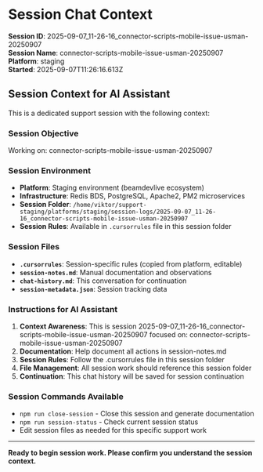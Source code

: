 # Session Chat Context

**Session ID**: 2025-09-07_11-26-16_connector-scripts-mobile-issue-usman-20250907  
**Session Name**: connector-scripts-mobile-issue-usman-20250907  
**Platform**: staging  
**Started**: 2025-09-07T11:26:16.613Z

## Session Context for AI Assistant

This is a dedicated support session with the following context:

### Session Objective
Working on: connector-scripts-mobile-issue-usman-20250907

### Session Environment
- **Platform**: Staging environment (beamdevlive ecosystem)
- **Infrastructure**: Redis BDS, PostgreSQL, Apache2, PM2 microservices
- **Session Folder**: `/home/viktor/support-staging/platforms/staging/session-logs/2025-09-07_11-26-16_connector-scripts-mobile-issue-usman-20250907`
- **Session Rules**: Available in `.cursorrules` file in this session folder

### Session Files
- **`.cursorrules`**: Session-specific rules (copied from platform, editable)
- **`session-notes.md`**: Manual documentation and observations
- **`chat-history.md`**: This conversation for continuation
- **`session-metadata.json`**: Session tracking data

### Instructions for AI Assistant
1. **Context Awareness**: This is session 2025-09-07_11-26-16_connector-scripts-mobile-issue-usman-20250907 focused on: connector-scripts-mobile-issue-usman-20250907
2. **Documentation**: Help document all actions in session-notes.md
3. **Session Rules**: Follow the .cursorrules file in this session folder
4. **File Management**: All session work should reference this session folder
5. **Continuation**: This chat history will be saved for session continuation

### Session Commands Available
- `npm run close-session` - Close this session and generate documentation
- `npm run session-status` - Check current session status
- Edit session files as needed for this specific support work

---
**Ready to begin session work. Please confirm you understand the session context.**
